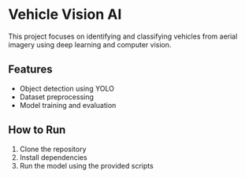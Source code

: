 # Vehicle Vision AI

This project focuses on identifying and classifying vehicles from aerial imagery using deep learning and computer vision.

## Features
- Object detection using YOLO
- Dataset preprocessing
- Model training and evaluation

## How to Run
1. Clone the repository
2. Install dependencies
3. Run the model using the provided scripts
